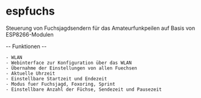 # espfuchs
Steuerung von Fuchsjagdsendern für das Amateurfunkpeilen auf Basis von ESP8266-Modulen

-- Funktionen --

    - WLAN
    - Webinterface zur Konfiguration über das WLAN
    - Übernahme der Einstellungen von allen Fuechsen
    - Aktuelle Uhrzeit
    - Einstellbare Startzeit und Endezeit
    - Modus fuer Fuchsjagd, Foxoring, Sprint
    - Einstellbare Anzahl der Füchse, Sendezeit und Pausezeit
